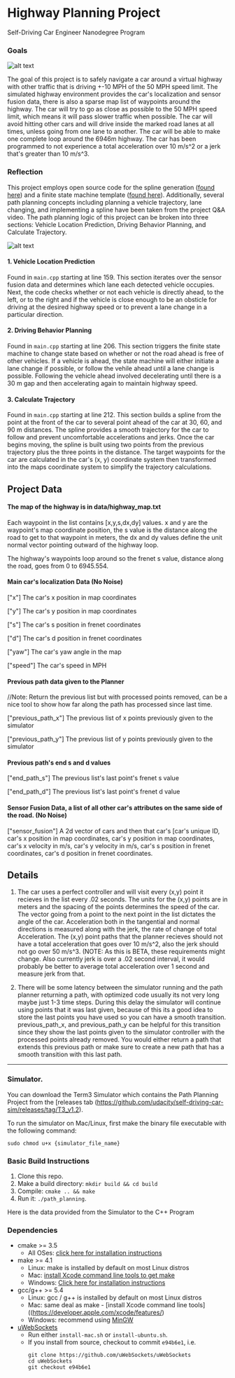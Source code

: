 # Highway Planning Project
Self-Driving Car Engineer Nanodegree Program

[//]: # (Image References)

[screenshot1]: ./images/Screenshot_1.png "Simulator Screenshor 1"
[screenshot2]: ./images/Screenshot_2.png "Simulator Screenshor 2"

### Goals

![alt text][screenshot1]

The goal of this project is to safely navigate a car around a virtual highway with other traffic that is driving +-10 MPH of the 50 MPH speed limit. The simulated highway environment provides the car's localization and sensor fusion data, there is also a sparse map list of waypoints around the highway. The car will try to go as close as possible to the 50 MPH speed limit, which means it will pass slower traffic when possible. The car will avoid hitting other cars and will drive inside the marked road lanes at all times, unless going from one lane to another. The car will be able to make one complete loop around the 6946m highway. The car has been programmed to not experience a total acceleration over 10 m/s^2 or a jerk that's greater than 10 m/s^3.

### Reflection

This project employs open source code for the spline generation ([found here](https://kluge.in-chemnitz.de/opensource/spline/)) and a finite state machine template ([found here](https://github.com/eglimi/cppfsm)). Additionally, several path planning concepts including planning a vehicle trajectory, lane changing, and implementing a spline have been taken from the project Q&A video. The path planning logic of this project can be broken into three sections: Vehicle Location Prediction, Driving Behavior Planning, and Calculate Trajectory.

![alt text][screenshot2]

#### 1. Vehicle Location Prediction

Found in `main.cpp` starting at line 159. This section iterates over the sensor fusion data and determines which lane each detected vehicle occupies. Next, the code checks whether or not each vehicle is directly ahead, to the left, or to the right and if the vehicle is close enough to be an obsticle for driving at the desired highway speed or to prevent a lane change in a particular direction.

#### 2. Driving Behavior Planning

Found in `main.cpp` starting at line 206. This section triggers the finite state machine to change state based on whether or not the road ahead is free of other vehicles. If a vehicle is ahead, the state machine will either initiate a lane change if possible, or follow the vehile ahead until a lane change is possible. Following the vehicle ahead involved decelerating until there is a 30 m gap and then accelerating again to maintain highway speed.

#### 3. Calculate Trajectory

Found in `main.cpp` starting at line 212. This section builds a spline from the point at the front of the car to several point ahead of the car at 30, 60, and 90 m distances. The spline provides a smooth trajectory for the car to follow and prevent uncomfortable accelerations and jerks. Once the car begins moving, the spline is built using two points from the previous trajectory plus the three points in the distance. The target waypoints for the car are calculated in the car's (x, y) coordinate system then transformed into the maps coordinate system to simplify the trajectory calculations.

## Project Data

#### The map of the highway is in data/highway_map.txt

Each waypoint in the list contains  [x,y,s,dx,dy] values. x and y are the waypoint's map coordinate position, the s value is the distance along the road to get to that waypoint in meters, the dx and dy values define the unit normal vector pointing outward of the highway loop.

The highway's waypoints loop around so the frenet s value, distance along the road, goes from 0 to 6945.554.

#### Main car's localization Data (No Noise)

["x"] The car's x position in map coordinates

["y"] The car's y position in map coordinates

["s"] The car's s position in frenet coordinates

["d"] The car's d position in frenet coordinates

["yaw"] The car's yaw angle in the map

["speed"] The car's speed in MPH

#### Previous path data given to the Planner

//Note: Return the previous list but with processed points removed, can be a nice tool to show how far along
the path has processed since last time. 

["previous_path_x"] The previous list of x points previously given to the simulator

["previous_path_y"] The previous list of y points previously given to the simulator

#### Previous path's end s and d values 

["end_path_s"] The previous list's last point's frenet s value

["end_path_d"] The previous list's last point's frenet d value

#### Sensor Fusion Data, a list of all other car's attributes on the same side of the road. (No Noise)

["sensor_fusion"] A 2d vector of cars and then that car's [car's unique ID, car's x position in map coordinates, car's y position in map coordinates, car's x velocity in m/s, car's y velocity in m/s, car's s position in frenet coordinates, car's d position in frenet coordinates. 

## Details

1. The car uses a perfect controller and will visit every (x,y) point it recieves in the list every .02 seconds. The units for the (x,y) points are in meters and the spacing of the points determines the speed of the car. The vector going from a point to the next point in the list dictates the angle of the car. Acceleration both in the tangential and normal directions is measured along with the jerk, the rate of change of total Acceleration. The (x,y) point paths that the planner recieves should not have a total acceleration that goes over 10 m/s^2, also the jerk should not go over 50 m/s^3. (NOTE: As this is BETA, these requirements might change. Also currently jerk is over a .02 second interval, it would probably be better to average total acceleration over 1 second and measure jerk from that.

2. There will be some latency between the simulator running and the path planner returning a path, with optimized code usually its not very long maybe just 1-3 time steps. During this delay the simulator will continue using points that it was last given, because of this its a good idea to store the last points you have used so you can have a smooth transition. previous_path_x, and previous_path_y can be helpful for this transition since they show the last points given to the simulator controller with the processed points already removed. You would either return a path that extends this previous path or make sure to create a new path that has a smooth transition with this last path.

---

### Simulator.
You can download the Term3 Simulator which contains the Path Planning Project from the [releases tab (https://github.com/udacity/self-driving-car-sim/releases/tag/T3_v1.2).  

To run the simulator on Mac/Linux, first make the binary file executable with the following command:
```shell
sudo chmod u+x {simulator_file_name}
```

### Basic Build Instructions

1. Clone this repo.
2. Make a build directory: `mkdir build && cd build`
3. Compile: `cmake .. && make`
4. Run it: `./path_planning`.

Here is the data provided from the Simulator to the C++ Program

### Dependencies

* cmake >= 3.5
  * All OSes: [click here for installation instructions](https://cmake.org/install/)
* make >= 4.1
  * Linux: make is installed by default on most Linux distros
  * Mac: [install Xcode command line tools to get make](https://developer.apple.com/xcode/features/)
  * Windows: [Click here for installation instructions](http://gnuwin32.sourceforge.net/packages/make.htm)
* gcc/g++ >= 5.4
  * Linux: gcc / g++ is installed by default on most Linux distros
  * Mac: same deal as make - [install Xcode command line tools]((https://developer.apple.com/xcode/features/)
  * Windows: recommend using [MinGW](http://www.mingw.org/)
* [uWebSockets](https://github.com/uWebSockets/uWebSockets)
  * Run either `install-mac.sh` or `install-ubuntu.sh`.
  * If you install from source, checkout to commit `e94b6e1`, i.e.
    ```
    git clone https://github.com/uWebSockets/uWebSockets 
    cd uWebSockets
    git checkout e94b6e1
    ```